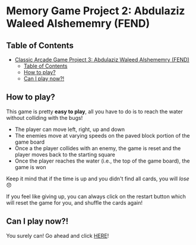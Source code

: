 # Memory Game Project 2: Abdulaziz Waleed Alshememry (FEND)

## Table of Contents

- [Classic Arcade Game Project 3: Abdulaziz Waleed Alshememry (FEND)](#mClassic-Arcade-Game-FEND-Project3)
  - [Table of Contents](#table-of-contents)
  - [How to play?](#how-to-play)
  - [Can I play now?!](#can-i-play-now)

## How to play?

This game is pretty **easy to play**, all you have to do is to reach the water without colliding with the bugs!
- The player can move left, right, up and down
- The enemies move at varying speeds on the paved block portion of the game board
- Once a the player collides with an enemy, the game is reset and the player moves back to the starting square
- Once the player reaches the water (i.e., the top of the game board), the game is won

Keep it mind that if the time is up and you didn't find all cards, you will _lose_ :disappointed:

If you feel like giving up, you can always click on the restart button which will reset the game for you, and shuffle the cards again!

## Can I play now?!

You surely can!
Go ahead and click [HERE](https://abdulaziz-it.github.io/Classic-Arcade-Game-FEND-Project3/)!